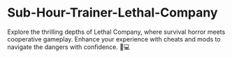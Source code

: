 # Sub-Hour-Trainer-Lethal-Company
Explore the thrilling depths of Lethal Company, where survival horror meets cooperative gameplay. Enhance your experience with cheats and mods to navigate the dangers with confidence. 🐙💻
